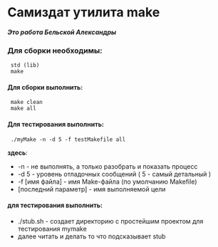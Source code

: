Самиздат утилита make
======================== 
***Это работа Бельской Александры*** 

### Для сборки необходимы:
     std (lib)
     make

#### Для сборки выполнить: 
     make clean 
     make all 

#### Для тестирования выполнить:
     ./myMake -n -d 5 -f testMakefile all
 __здесь__:
* -n - не выполнять, а только разобрать и показать процесс
* -d 5 - уровень отладочных сообщений ( 5 - самый детальный )
* -f [имя файла] - имя Make-файла (по умолчанию Makefile)
* [последний параметр] - имя выполняемой цели

#### для тестирования выполнить:
*  ./stub.sh - создает директорию с простейшим проектом для тестирования mymake
* далее читать и делать то что подсказывает stub
 
